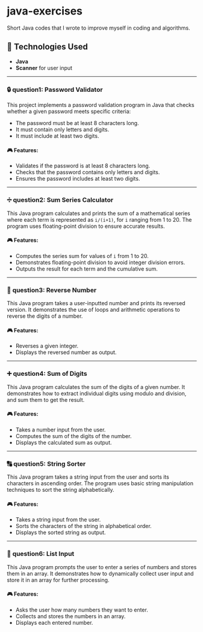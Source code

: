 # java-exercises

Short Java codes that I wrote to improve myself in coding and algorithms.

## 📌 Technologies Used
- **Java**
- **Scanner** for user input

---

### 🔒 **question1: Password Validator**
This project implements a password validation program in Java that checks whether a given password meets specific criteria:
- The password must be at least 8 characters long.
- It must contain only letters and digits.
- It must include at least two digits.

#### 🎮 Features:
- Validates if the password is at least 8 characters long.
- Checks that the password contains only letters and digits.
- Ensures the password includes at least two digits.

---

### ➗ **question2: Sum Series Calculator**
This Java program calculates and prints the sum of a mathematical series where each term is represented as `i/(i+1)`, for `i` ranging from 1 to 20. The program uses floating-point division to ensure accurate results.

#### 🎮 Features:
- Computes the series sum for values of `i` from 1 to 20.
- Demonstrates floating-point division to avoid integer division errors.
- Outputs the result for each term and the cumulative sum.

---

### 🔄 **question3: Reverse Number**
This Java program takes a user-inputted number and prints its reversed version. It demonstrates the use of loops and arithmetic operations to reverse the digits of a number.

#### 🎮 Features:
- Reverses a given integer.
- Displays the reversed number as output.

---

### ➕ **question4: Sum of Digits**
This Java program calculates the sum of the digits of a given number. It demonstrates how to extract individual digits using modulo and division, and sum them to get the result.

#### 🎮 Features:
- Takes a number input from the user.
- Computes the sum of the digits of the number.
- Displays the calculated sum as output.

---

### 🔠 **question5: String Sorter**
This Java program takes a string input from the user and sorts its characters in ascending order. The program uses basic string manipulation techniques to sort the string alphabetically.

#### 🎮 Features:
- Takes a string input from the user.
- Sorts the characters of the string in alphabetical order.
- Displays the sorted string as output.

---

### 📜 **question6: List Input**
This Java program prompts the user to enter a series of numbers and stores them in an array. It demonstrates how to dynamically collect user input and store it in an array for further processing.

#### 🎮 Features:
- Asks the user how many numbers they want to enter.
- Collects and stores the numbers in an array.
- Displays each entered number.


